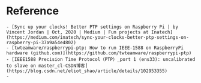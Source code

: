 # Reference
	- [Sync up your clocks! Better PTP settings on Raspberry Pi | by Vincent Jordan | Oct, 2020 | Medium | Fun projects at Inatech](https://medium.com/inatech/sync-your-clocks-better-ptp-settings-on-raspberry-pi-37a9a54e4802)
	- [twteamware/raspberrypi-ptp: How to run IEEE-1588 on RaspberryPi hardware (github.com)](https://github.com/twteamware/raspberrypi-ptp)
	- [IEEE1588 Precision Time Protocol（PTP）_port 1 (ens33): uncalibrated to slave on master_cl-CSDN博客](https://blog.csdn.net/eliot_shao/article/details/102953355)
	-
